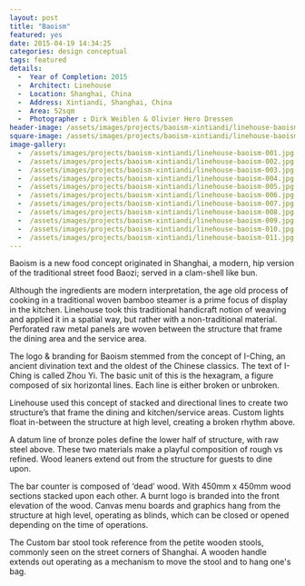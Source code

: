```yaml
---
layout: post
title: "Baoism"
featured: yes
date: 2015-04-19 14:34:25
categories: design conceptual
tags: featured
details:
  -  Year of Completion: 2015
  -  Architect: Linehouse
  -  Location: Shanghai, China
  -  Address: Xintiandi, Shanghai, China
  -  Area: 52sqm
  -  Photographer : Dirk Weiblen & Olivier Hero Dressen
header-image: /assets/images/projects/baoism-xintiandi/linehouse-baoism-011.jpg
square-image: /assets/images/projects/baoism-xintiandi/linehouse-baoism-square.jpg
image-gallery:
  -  /assets/images/projects/baoism-xintiandi/linehouse-baoism-001.jpg
  -  /assets/images/projects/baoism-xintiandi/linehouse-baoism-002.jpg
  -  /assets/images/projects/baoism-xintiandi/linehouse-baoism-003.jpg
  -  /assets/images/projects/baoism-xintiandi/linehouse-baoism-004.jpg
  -  /assets/images/projects/baoism-xintiandi/linehouse-baoism-005.jpg
  -  /assets/images/projects/baoism-xintiandi/linehouse-baoism-006.jpg
  -  /assets/images/projects/baoism-xintiandi/linehouse-baoism-007.jpg
  -  /assets/images/projects/baoism-xintiandi/linehouse-baoism-008.jpg
  -  /assets/images/projects/baoism-xintiandi/linehouse-baoism-009.jpg
  -  /assets/images/projects/baoism-xintiandi/linehouse-baoism-010.jpg
  -  /assets/images/projects/baoism-xintiandi/linehouse-baoism-011.jpg
---
```

Baoism is a new food concept originated in Shanghai, a modern, hip version of the traditional street food Baozi; served in a clam-shell like bun.

Although the ingredients are modern interpretation, the age old process of cooking in a traditional woven bamboo steamer is a prime focus of display in the kitchen. Linehouse took this traditional handicraft notion of weaving and applied it in a spatial way, but rather with a non-traditional material. Perforated raw metal panels are woven between the structure that frame the dining area and the service area.

The logo & branding for Baoism stemmed from the concept of I-Ching, an ancient divination text and the oldest of the Chinese classics. The text of I-Ching is called Zhou Yi. The basic unit of this is the hexagram, a figure composed of six horizontal lines. Each line is either broken or unbroken.

Linehouse used this concept of stacked and directional lines to create two structure’s that frame the dining and kitchen/service areas. Custom lights float in-between the structure at high level, creating a broken rhythm above.

A datum line of bronze poles define the lower half of structure, with raw steel above. These two materials make a playful composition of rough vs refined. Wood leaners extend out from the structure for guests to dine upon.

The bar counter is composed of ‘dead’ wood. With 450mm x 450mm wood sections stacked upon each other. A burnt logo is branded into the front elevation of the wood. Canvas menu boards and graphics hang from the structure at high level, operating as blinds, which can be closed or opened depending on the time of operations.

The Custom bar stool took reference from the petite wooden stools, commonly seen on the street corners of Shanghai. A wooden handle extends out operating as a mechanism to move the stool and to hang one's bag. 